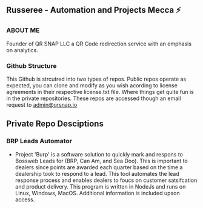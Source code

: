 ## Russeree - Automation and Projects Mecca ⚡

### ABOUT ME
Founder of QR SNAP LLC a QR Code redirection service with an emphasis on analytics. 

### Github Structure
This Github is strcutred into two types of repos. Public repos operate as expected, you can clone and modify as you wish acording to license agreements in their respective license.txt file. Where things get quite fun is in the private repositories. These repos are accessed though an email request to [admin@qrsnap.io](mailto:admin@qrsnap.io)

## Private Repo Desciptions 

### BRP Leads Automator  
* Project 'Burp' is a software solution to quickly mark and respons to Bossweb Leads for (BRP, Can Am, and Sea Doo). This is important to dealers since points are awarded each quarter based on the time a dealership took to respond to a lead. This tool automates the lead response process and enables dealers to foucs on customer satsifcation and product delivery. This program is written in NodeJs and runs on Linux, Windows, MacOS. Additional information is included upson access. 
